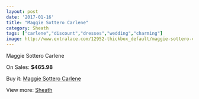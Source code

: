 ```yaml
---
layout: post
date: '2017-01-16'
title: "Maggie Sottero Carlene"
category: Sheath
tags: ["carlene","discount","dresses","wedding","charming"]
image: http://www.extralace.com/12952-thickbox_default/maggie-sottero-carlene.jpg
---
```

Maggie Sottero Carlene

On Sales: **$465.98**
<a href="https://www.extralace.com/sheath/6097-maggie-sottero-carlene.html"><amp-img layout="responsive" width="600" height="600" src="//www.extralace.com/12952-thickbox_default/maggie-sottero-carlene.jpg" alt="Maggie Sottero Carlene 0" /></a>
<a href="https://www.extralace.com/sheath/6097-maggie-sottero-carlene.html"><amp-img layout="responsive" width="600" height="600" src="//www.extralace.com/12953-thickbox_default/maggie-sottero-carlene.jpg" alt="Maggie Sottero Carlene 1" /></a>

Buy it: [Maggie Sottero Carlene](https://www.extralace.com/sheath/6097-maggie-sottero-carlene.html "Maggie Sottero Carlene")

View more: [Sheath](https://www.extralace.com/7-sheath "Sheath")